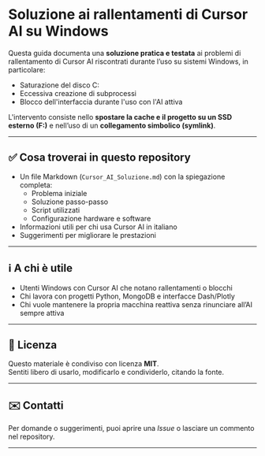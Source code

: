 # Soluzione ai rallentamenti di Cursor AI su Windows

Questa guida documenta una **soluzione pratica e testata** ai problemi di rallentamento di Cursor AI riscontrati durante l’uso su sistemi Windows, in particolare:

- Saturazione del disco C:
- Eccessiva creazione di subprocessi
- Blocco dell'interfaccia durante l'uso con l'AI attiva

L'intervento consiste nello **spostare la cache e il progetto su un SSD esterno (F:)** e nell’uso di un **collegamento simbolico (symlink)**.

---

## ✅ Cosa troverai in questo repository

- Un file Markdown (`Cursor_AI_Soluzione.md`) con la spiegazione completa:
  - Problema iniziale
  - Soluzione passo-passo
  - Script utilizzati
  - Configurazione hardware e software
- Informazioni utili per chi usa Cursor AI in italiano
- Suggerimenti per migliorare le prestazioni

---

## ℹ️ A chi è utile

- Utenti Windows con Cursor AI che notano rallentamenti o blocchi
- Chi lavora con progetti Python, MongoDB e interfacce Dash/Plotly
- Chi vuole mantenere la propria macchina reattiva senza rinunciare all’AI sempre attiva

---

## 📜 Licenza

Questo materiale è condiviso con licenza **MIT**.  
Sentiti libero di usarlo, modificarlo e condividerlo, citando la fonte.

---

## ✉️ Contatti

Per domande o suggerimenti, puoi aprire una _Issue_ o lasciare un commento nel repository.

---
